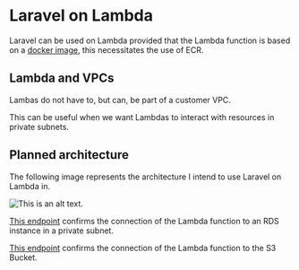 # Laravel on Lambda

Laravel can be used on Lambda provided that the Lambda function is based on a [docker image](https://github.com/techbabette/laravellambda/blob/main/Dockerfile "The dockerfile used"), this necessitates the use of ECR.

## Lambda and VPCs

Lambas do not have to, but can, be part of a customer VPC.

This can be useful when we want Lambdas to interact with resources in private subnets.

## Planned architecture

The following image represents the architecture I intend to use Laravel on Lambda in.

![This is an alt text.](https://i.imgur.com/ADJf6wr.png "Architecture plan")

[This endpoint](https://github.com/techbabette/laravellambda/blob/main/routes/api.php "API/Request endpoint") confirms the connection of the Lambda function to an RDS instance in a private subnet.

[This endpoint](https://github.com/techbabette/laravellambda/blob/main/routes/api.php "API/image endpoint") confirms the connection of the Lambda function to the S3 Bucket.
